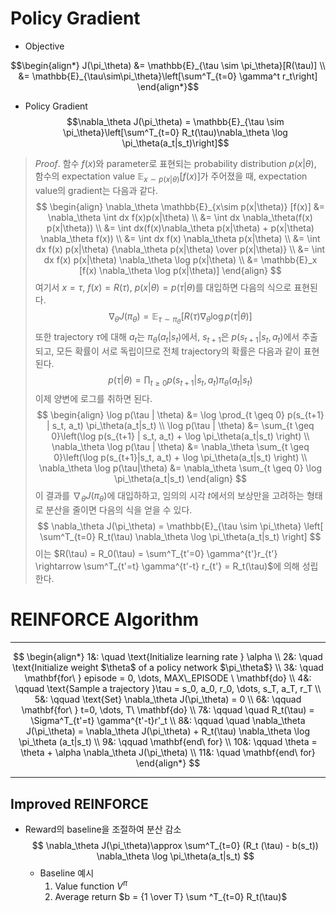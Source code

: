 # Policy Gradient
- Objective

$$\begin{align*}
J(\pi_\theta) &= \mathbb{E}_{\tau \sim \pi_\theta}[R(\tau)] \\
&= \mathbb{E}_{\tau\sim\pi_\theta}\left[\sum^T_{t=0} \gamma^t r_t\right]
\end{align*}$$

- Policy Gradient
$$\nabla_\theta J(\pi_\theta) = \mathbb{E}_{\tau \sim \pi_\theta}\left[\sum^T_{t=0} R_t(\tau)\nabla_\theta \log \pi_\theta(a_t|s_t)\right]$$

>	*Proof*.  함수 $f(x)$와 parameter로 표현되는 probability distribution $p(x|\theta)$, 함수의 expectation value $\mathbb{E}_{x \sim p(x|\theta)} [f(x)]$가 주어졌을 때, expectation value의 gradient는 다음과 같다.
>	$$
	\begin{align}
    \nabla_\theta \mathbb{E}_{x\sim p(x|\theta)} [f(x)]
	&= \nabla_\theta \int dx f(x)p(x|\theta) \\
	&= \int dx \nabla_\theta(f(x) p(x|\theta)) \\
	&= \int dx(f(x)\nabla_\theta p(x|\theta) + p(x|\theta) \nabla_\theta f(x)) \\
	&= \int dx f(x) \nabla_\theta p(x|\theta) \\
	&= \int dx f(x) p(x|\theta) {\nabla_\theta p(x|\theta) \over p(x|\theta)} \\
	&= \int dx f(x) p(x|\theta) \nabla_\theta \log p(x|\theta) \\
	&= \mathbb{E}_x [f(x) \nabla_\theta \log p(x|\theta)]
	\end{align}
$$
>	여기서 $x = \tau, \ f(x) = R(\tau), \ p(x|\theta) = p(\tau | \theta)$를 대입하면 다음의 식으로 표현된다.
>	$$
\nabla_\theta J(\pi_\theta) = \mathbb{E}_{\tau\sim\pi_\theta}[R(\tau)\nabla_\theta \log p(\tau|\theta)]
$$
>	또한 trajectory $\tau$에 대해 $a_t$는 $\pi_\theta(a_t|s_t)$에서, $s_{t+1}$은 $p(s_{t+1}|s_t,a_t)$에서 추출되고, 모든 확률이 서로 독립이므로 전체 trajectory의 확률은 다음과 같이 표현된다.
>	$$
	p(\tau | \theta) = \prod_{t \geq 0} p(s_{t+1} | s_t, a_t) \pi_\theta(a_t|s_t)
	$$
>	이제 양변에 로그를 취하면 된다.
>	$$
	\begin{align}
	\log p(\tau | \theta) &= \log \prod_{t \geq 0} p(s_{t+1} | s_t, a_t) \pi_\theta(a_t|s_t) \\
	\log p(\tau | \theta) &= \sum_{t \geq 0}\left(\log p(s_{t+1} | s_t, a_t) + \log \pi_\theta(a_t|s_t) \right) \\
	\nabla_\theta \log p(\tau | \theta) &= \nabla_\theta \sum_{t \geq 0}\left(\log p(s_{t+1}|s_t, a_t) + \log \pi_\theta(a_t|s_t) \right) \\
	\nabla_\theta \log p(\tau|\theta) &= \nabla_\theta \sum_{t \geq 0} \log \pi_\theta(a_t|s_t)
	\end{align}
	$$
>	이 결과를 $\nabla_\theta J(\pi_\theta)$에 대입하하고, 임의의 시각 $t$에서의 보상만을 고려하는 형태로 분산을 줄이면 다음의 식을 얻을 수 있다.
>	$$
	\nabla_\theta J(\pi_\theta) = \mathbb{E}_{\tau \sim \pi_\theta} \left[ \sum^T_{t=0} R_t(\tau) \nabla_\theta \log \pi_\theta(a_t|s_t) \right]
	$$
>	이는 $R(\tau) = R_0(\tau) = \sum^T_{t'=0} \gamma^{t'}r_{t'} \rightarrow \sum^T_{t'=t} \gamma^{t'-t} r_{t'} = R_t(\tau)$에 의해 성립한다.

# REINFORCE Algorithm
***
$$
\begin{align*}
1&: \quad \text{Initialize learning rate } \alpha \\
2&: \quad \text{Initialize weight $\theta$ of a policy network $\pi_\theta$} \\ 
3&: \quad \mathbf{for\ } episode = 0, \dots, MAX\_EPISODE \ \mathbf{do} \\
4&: \qquad \text{Sample a trajectory }\tau = s_0, a_0, r_0, \dots, s_T, a_T, r_T \\
5&: \qquad \text{Set} \nabla_\theta J(\pi_\theta) = 0 \\
6&: \qquad \mathbf{for\ } t=0, \dots, T\ \mathbf{do} \\
7&: \qquad \quad R_t(\tau) = \Sigma^T_{t'=t} \gamma^{t'-t}r'_t \\
8&: \qquad \quad \nabla_\theta J(\pi_\theta) = \nabla_\theta J(\pi_\theta) + R_t(\tau) \nabla_\theta \log \pi_\theta (a_t|s_t) \\
9&: \qquad \mathbf{end\ for} \\
10&: \qquad \theta = \theta + \alpha \nabla_\theta J(\pi_\theta) \\
11&: \quad \mathbf{end\ for}
\end{align*}
$$
***
## Improved REINFORCE
- Reward의 baseline을 조절하여 분산 감소
	$$
	\nabla_\theta J(\pi_\theta)\approx \sum^T_{t=0} (R_t (\tau) - b(s_t)) \nabla_\theta \log \pi_\theta(a_t|s_t)
	$$
	- Baseline 예시
		1. Value function $V^\pi$
		2. Average return $b = {1 \over T} \sum ^T_{t=0} R_t(\tau)$
